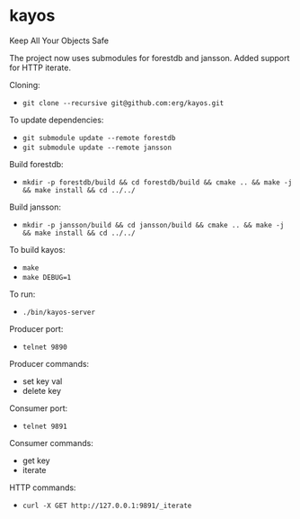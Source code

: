 kayos
=====

Keep All Your Objects Safe

The project now uses submodules for forestdb and jansson.
Added support for HTTP iterate.

Cloning:
* ``git clone --recursive git@github.com:erg/kayos.git``

To update dependencies:
* ``git submodule update --remote forestdb``
* ``git submodule update --remote jansson``

Build forestdb:
* ``mkdir -p forestdb/build && cd forestdb/build && cmake .. && make -j && make install && cd ../../``

Build jansson:
* ``mkdir -p jansson/build && cd jansson/build && cmake .. && make -j && make install && cd ../../``

To build kayos:
* ``make``
* ``make DEBUG=1``

To run:
* ``./bin/kayos-server``

Producer port:
* ``telnet 9890``

Producer commands:
* set key val
* delete key

Consumer port:
* ``telnet 9891``

Consumer commands:
* get key
* iterate

HTTP commands:
* ``curl -X GET http://127.0.0.1:9891/_iterate``
